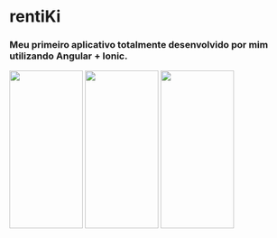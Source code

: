 # rentiKi
### Meu primeiro aplicativo totalmente desenvolvido por mim utilizando Angular + Ionic.

<img src="https://github.com/mssdesign/portifolios/blob/main/portifolio_vs1/src/Assets/Mockups/Rentiki/Screenshot_20220119-193740_rentiki_app.jpg?raw=true" width="130" height="280">

<img src="https://github.com/mssdesign/portifolios/blob/main/portifolio_vs1/src/Assets/Mockups/Rentiki/Screenshot_20220119-193831_rentiki_app.jpg?raw=true" width="130" height="280">

<img src="https://github.com/mssdesign/portifolios/blob/main/portifolio_vs1/src/Assets/Mockups/Rentiki/Screenshot_20220119-193804_rentiki_app.jpg?raw=true" width="130" height="280">
